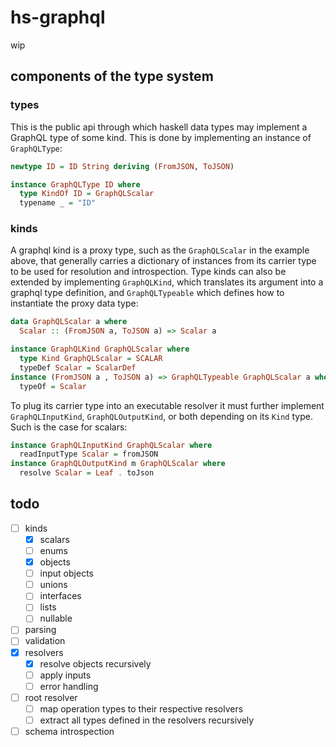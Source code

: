 # hs-graphql

wip

## components of the type system

### types
This is the public api through which haskell data types may implement a GraphQL type of some kind.
This is done  by implementing an instance of `GraphQLType`:

```hs
newtype ID = ID String deriving (FromJSON, ToJSON)

instance GraphQLType ID where
  type KindOf ID = GraphQLScalar
  typename _ = "ID"
```

### kinds
A graphql kind is a proxy type, such as the `GraphQLScalar` in the example above, that generally carries a dictionary of instances from its carrier type to be used for resolution and introspection.
Type kinds can also be extended by implementing `GraphQLKind`, which translates its argument into a graphql type definition, and `GraphQLTypeable` which defines how to instantiate the proxy data type:
```hs
data GraphQLScalar a where
  Scalar :: (FromJSON a, ToJSON a) => Scalar a

instance GraphQLKind GraphQLScalar where
  type Kind GraphQLScalar = SCALAR
  typeDef Scalar = ScalarDef
instance (FromJSON a , ToJSON a) => GraphQLTypeable GraphQLScalar a where
  typeOf = Scalar
```
To plug its carrier type into an executable resolver it must further implement `GraphQLInputKind`, `GraphQLOutputKind`, or both depending on its `Kind` type. Such is the case for scalars:
```hs
instance GraphQLInputKind GraphQLScalar where
  readInputType Scalar = fromJSON
instance GraphQLOutputKind m GraphQLScalar where
  resolve Scalar = Leaf . toJson
```

## todo

- [ ] kinds
  - [x] scalars
  - [ ] enums
  - [x] objects
  - [ ] input objects
  - [ ] unions
  - [ ] interfaces
  - [ ] lists
  - [ ] nullable
- [ ] parsing
- [ ] validation
- [x] resolvers
  - [x] resolve objects recursively
  - [ ] apply inputs
  - [ ] error handling
- [ ] root resolver
  - [ ] map operation types to their respective resolvers
  - [ ] extract all types defined in the resolvers recursively
- [ ] schema introspection
